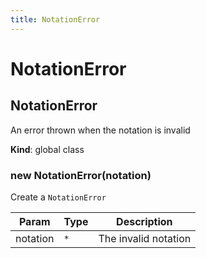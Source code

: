 ```yaml
---
title: NotationError
---
```


# NotationError

<a name="NotationError"></a>

## NotationError
An error thrown when the notation is invalid

**Kind**: global class  
<a name="new_NotationError_new"></a>

### new NotationError(notation)
Create a `NotationError`


| Param | Type | Description |
| --- | --- | --- |
| notation | <code>\*</code> | The invalid notation |


